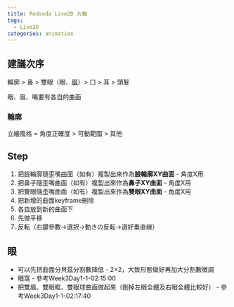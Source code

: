 ```yaml
---
title: Redsoda Live2D 九軸
tags:
  - Live2D
categories: animation
---
```

## 建議次序
輪廓 > 鼻 > 雙眼（眼、[眉](/RedSodaLive2D/Mayuge)）> 口 > 耳 > 頭髮

眼、眉、嘴要有各自的曲面

### 輪廓
立繪風格 = 角度正確度 > 可動範圍 > 其他

## Step
1. 把臉輪廓隨歪嘴曲面（如有）複製出來作為**臉輪廓XY曲面** - 角度X用
2. 把鼻子隨歪嘴曲面（如有）複製出來作為**鼻子XY曲面** - 角度X用
3. 把雙眼隨歪嘴曲面（如有）複製出來作為**雙眼XY曲面** - 角度X用
4. 把新增的曲面keyframe刪除
5. 各自放到新的曲面下
6. 先做平移
7. 反転（右鍵參數→選択→動きの反転→選好垂直線）

## 眼
- 可以先把曲面分貝茲分割數降低 - 2×2，大致形態做好再加大分割數微調
- 眼窩 - 參考Week3Day1-1-02:15:00
- 把雙眉、雙眼眶、雙眼球曲面做起來（刪掉左眼全體及右眼全體比較好） - 參考Week3Day1-1-02:17:40